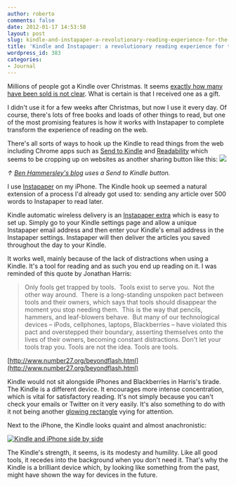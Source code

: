 ```yaml
---
author: roberto
comments: false
date: 2012-01-17 14:53:58
layout: post
slug: kindle-and-instapaper-a-revolutionary-reading-experience-for-the-web
title: 'Kindle and Instapaper: a revolutionary reading experience for the web '
wordpress_id: 383
categories:
- Journal
---
```


Millions of people got a Kindle over Christmas. It seems [exactly how many have been sold is not clear](http://blogs.reuters.com/mediafile/2011/01/03/why-wont-amazon-say-how-many-kindles-its-sold/). What is certain is that I received one as a gift. 

I didn't use it for a few weeks after Christmas, but now I use it every day. Of course, there's lots of free books and loads of other things to read, but one of the most promising features is how it works with Instapaper to complete transform the experience of reading on the web. 

There's all sorts of ways to hook up the Kindle to read things from the web including Chrome apps such as [Send to Kindle](https://chrome.google.com/webstore/detail/ipkfnchcgalnafehpglfbommidgmalan) and [Readability](http://www.readability.com/) which seems to be cropping up on websites as another sharing button like this: [![](http://www.robertocarroll.com/wp-content/uploads/2012/01/Random-signs-of-the-future-Friday-edition-Ben-Hammersleys-Dangerous-Precedent.png)](http://www.robertocarroll.com/2012/01/17/kindle-and-instapaper-a-revolutionary-reading-experience-for-the-web/random-signs-of-the-future-friday-edition-ben-hammersleys-dangerous-precedent/)

_↑ [Ben Hammersley's blog](https://www.benhammersley.com/en/2011/06/random-signs-of-the-future-friday-edition/) uses a Send to Kindle button._

I use [Instapaper](http://www.instapaper.com/) on my iPhone. The Kindle hook up seemed a natural extension of a process I'd already got used to: sending any article over 500 words to Instapaper to read later. 

Kindle automatic wireless delivery is an [Instapaper extra](http://www.instapaper.com/extras) which is easy to set up. Simply go to your Kindle settings page and allow a unique Instapaper email address and then enter your Kindle's email address in the Instapaper settings. Instapaper will then deliver the articles you saved throughout the day to your Kindle.  

It works well, mainly because of the lack of distractions when using a Kindle. It's a tool for reading and as such you end up reading on it. I was reminded of this quote by Jonathan Harris:



> Only fools get trapped by tools.  Tools exist to serve you.  Not the other way around.  There is a long-standing unspoken pact between tools and their owners, which says that tools should disappear the moment you stop needing them.  This is the way that pencils, hammers, and leaf-blowers behave.  But many of our technological devices – iPods, cellphones, laptops, Blackberries – have violated this pact and overstepped their boundary, asserting themselves onto the lives of their owners, becoming constant distractions. Don't let your tools trap you. Tools are not the idea. Tools are tools.



[http://www.number27.org/beyondflash.html](http://www.number27.org/beyondflash.html)

Kindle would not sit alongside iPhones and Blackberries in Harris's tirade. The Kindle is a different device. It encourages more intense concentration, which is vital for satisfactory reading. It's not simply because you can't check your emails or Twitter on it very easily. It's also something to do with it not being another [glowing rectangle](http://www.theonion.com/articles/report-90-of-waking-hours-spent-staring-at-glowing,2747/) vying for attention. 

Next to the iPhone, the Kindle looks quaint and almost anachronistic:   

[![Kindle and iPhone side by side](http://farm8.staticflickr.com/7021/6713767237_c9aee94986_b.jpg)](http://www.flickr.com/photos/robertocarroll/6713767237/)

The Kindle's strength, it seems, is its modesty and humility. Like all good tools, it recedes into the background when you don't need it. That's why the Kindle is a brilliant device which, by looking like something from the past, might have shown the way for devices in the future.   
